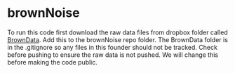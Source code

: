# brownNoise
To run this code first download the raw data files from dropbox folder called [BrownData](https://www.dropbox.com/scl/fo/lbxsi4ce05hwjn6l1djhm/h?dl=0&rlkey=efdng3wizd3u652sjmlwrzglk). Add this to the brownNoise repo folder. The BrownData folder is in the .gitignore so any files in this founder should not be tracked. Check before pushing to ensure the raw data is not pushed. We will change this before making the code public. 
